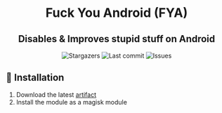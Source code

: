 <h1 align="center"><bold>F</bold>uck <bold>Y</bold>ou <bold>A</bold>ndroid (FYA)</h1>
<h2 align="center">Disables & Improves stupid stuff on Android</h2>

<div align="center">
  <img alt="Stargazers" src="https://img.shields.io/github/stars/budchirp/calcplusplus?style=for-the-badge&colorA=0b1221&colorB=ff8e8e" />
  <img alt="Last commit" src="https://img.shields.io/github/last-commit/budchirp/calcplusplus?style=for-the-badge&colorA=0b1221&colorB=BDB0E4" />
  <img alt="Issues" src="https://img.shields.io/github/issues/budchirp/calcplusplus?style=for-the-badge&colorA=0b1221&colorB=FBC19D" />
</div>

## 💾 Installation

1. Download the latest [artifact](https://github.com/budchirp/fya/actions)
2. Install the module as a magisk module